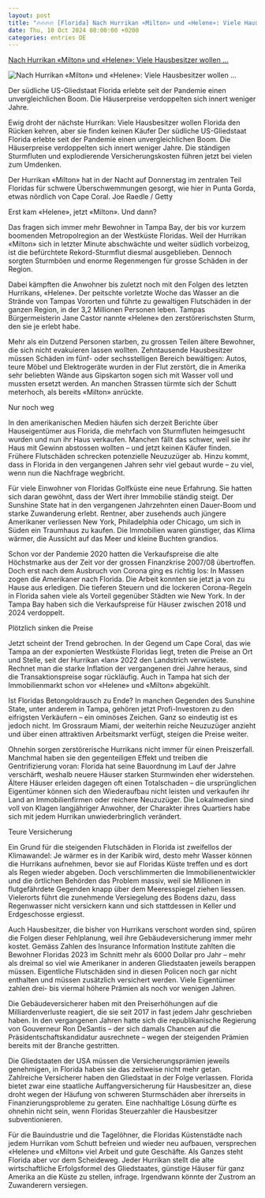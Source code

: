 ```yaml
---
layout: post
title: "🔥🔥🔥🔥 [Florida] Nach Hurrikan «Milton» und «Helene»: Viele Hausbesitzer wollen ..."
date: Thu, 10 Oct 2024 08:00:00 +0200
categories: entries DE
---
```

[Nach Hurrikan «Milton» und «Helene»: Viele Hausbesitzer wollen ...](https://www.nzz.ch/wirtschaft/nach-hurrikan-milton-und-helene-viele-hausbesitzer-wollen-florida-verlassen-ld.1852340)

![Nach Hurrikan «Milton» und «Helene»: Viele Hausbesitzer wollen ...](https://img.nzz.ch/2024/10/10/7c1d4a09-b0ec-4974-88e6-e679a4168433.jpeg?width=1200&height=675&fit=bounds&quality=75&auto=webp&crop=5333,3000,x399,y261&wmark=nzz)

Der südliche US-Gliedstaat Florida erlebte seit der Pandemie einen unvergleichlichen Boom. Die Häuserpreise verdoppelten sich innert weniger Jahre.

Ewig droht der nächste Hurrikan: Viele Hausbesitzer wollen Florida den Rücken kehren, aber sie finden keinen Käufer Der südliche US-Gliedstaat Florida erlebte seit der Pandemie einen unvergleichlichen Boom. Die Häuserpreise verdoppelten sich innert weniger Jahre. Die ständigen Sturmfluten und explodierende Versicherungskosten führen jetzt bei vielen zum Umdenken.

Der Hurrikan «Milton» hat in der Nacht auf Donnerstag im zentralen Teil Floridas für schwere Überschwemmungen gesorgt, wie hier in Punta Gorda, etwas nördlich von Cape Coral. Joe Raedle / Getty

Erst kam «Helene», jetzt «Milton». Und dann?

Das fragen sich immer mehr Bewohner in Tampa Bay, der bis vor kurzem boomenden Metropolregion an der Westküste Floridas. Weil der Hurrikan «Milton» sich in letzter Minute abschwächte und weiter südlich vorbeizog, ist die befürchtete Rekord-Sturmflut diesmal ausgeblieben. Dennoch sorgten Sturmböen und enorme Regenmengen für grosse Schäden in der Region.

Dabei kämpften die Anwohner bis zuletzt noch mit den Folgen des letzten Hurrikans, «Helene». Der peitschte vorletzte Woche das Wasser an die Strände von Tampas Vororten und führte zu gewaltigen Flutschäden in der ganzen Region, in der 3,2 Millionen Personen leben. Tampas Bürgermeisterin Jane Castor nannte «Helene» den zerstörerischsten Sturm, den sie je erlebt habe.

Mehr als ein Dutzend Personen starben, zu grossen Teilen ältere Bewohner, die sich nicht evakuieren lassen wollten. Zehntausende Hausbesitzer müssen Schäden im fünf- oder sechsstelligen Bereich bewältigen: Autos, teure Möbel und Elektrogeräte wurden in der Flut zerstört, die in Amerika sehr beliebten Wände aus Gipskarton sogen sich mit Wasser voll und mussten ersetzt werden. An manchen Strassen türmte sich der Schutt meterhoch, als bereits «Milton» anrückte.

Nur noch weg

In den amerikanischen Medien häufen sich derzeit Berichte über Hauseigentümer aus Florida, die mehrfach von Sturmfluten heimgesucht wurden und nun ihr Haus verkaufen. Manchen fällt das schwer, weil sie ihr Haus mit Gewinn abstossen wollten – und jetzt keinen Käufer finden. Frühere Flutschäden schrecken potenzielle Neuzuzüger ab. Hinzu kommt, dass in Florida in den vergangenen Jahren sehr viel gebaut wurde – zu viel, wenn nun die Nachfrage wegbricht.

Für viele Einwohner von Floridas Golfküste eine neue Erfahrung. Sie hatten sich daran gewöhnt, dass der Wert ihrer Immobilie ständig steigt. Der Sunshine State hat in den vergangenen Jahrzehnten einen Dauer-Boom und starke Zuwanderung erlebt. Rentner, aber zusehends auch jüngere Amerikaner verliessen New York, Philadelphia oder Chicago, um sich in Süden ein Traumhaus zu kaufen. Die Immobilien waren günstiger, das Klima wärmer, die Aussicht auf das Meer und kleine Buchten grandios.

Schon vor der Pandemie 2020 hatten die Verkaufspreise die alte Höchstmarke aus der Zeit vor der grossen Finanzkrise 2007/08 übertroffen. Doch erst nach dem Ausbruch von Corona ging es richtig los: In Massen zogen die Amerikaner nach Florida. Die Arbeit konnten sie jetzt ja von zu Hause aus erledigen. Die tieferen Steuern und die lockeren Corona-Regeln in Florida sahen viele als Vorteil gegenüber Städten wie New York. In der Tampa Bay haben sich die Verkaufspreise für Häuser zwischen 2018 und 2024 verdoppelt.

Plötzlich sinken die Preise

Jetzt scheint der Trend gebrochen. In der Gegend um Cape Coral, das wie Tampa an der exponierten Westküste Floridas liegt, treten die Preise an Ort und Stelle, seit der Hurrikan «Ian» 2022 den Landstrich verwüstete. Rechnet man die starke Inflation der vergangenen drei Jahre heraus, sind die Transaktionspreise sogar rückläufig. Auch in Tampa hat sich der Immobilienmarkt schon vor «Helene» und «Milton» abgekühlt.

Ist Floridas Betongoldrausch zu Ende? In manchen Gegenden des Sunshine State, unter anderem in Tampa, gehören jetzt Profi-Investoren zu den eifrigsten Verkäufern – ein ominöses Zeichen. Ganz so eindeutig ist es jedoch nicht. Im Grossraum Miami, der weiterhin reiche Neuzuzüger anzieht und über einen attraktiven Arbeitsmarkt verfügt, steigen die Preise weiter.

Ohnehin sorgen zerstörerische Hurrikans nicht immer für einen Preiszerfall. Manchmal haben sie den gegenteiligen Effekt und treiben die Gentrifizierung voran: Florida hat seine Bauordnung im Lauf der Jahre verschärft, weshalb neuere Häuser starken Sturmwinden eher widerstehen. Ältere Häuser erleiden dagegen oft einen Totalschaden – die ursprünglichen Eigentümer können sich den Wiederaufbau nicht leisten und verkaufen ihr Land an Immobilienfirmen oder reichere Neuzuzüger. Die Lokalmedien sind voll von Klagen langjähriger Anwohner, der Charakter ihres Quartiers habe sich mit jedem Hurrikan unwiederbringlich verändert.

Teure Versicherung

Ein Grund für die steigenden Flutschäden in Florida ist zweifellos der Klimawandel: Je wärmer es in der Karibik wird, desto mehr Wasser können die Hurrikans aufnehmen, bevor sie auf Floridas Küste treffen und es dort als Regen wieder abgeben. Doch verschlimmerten die Immobilienentwickler und die örtlichen Behörden das Problem massiv, weil sie Millionen in flutgefährdete Gegenden knapp über dem Meeresspiegel ziehen liessen. Vielerorts führt die zunehmende Versiegelung des Bodens dazu, dass Regenwasser nicht versickern kann und sich stattdessen in Keller und Erdgeschosse ergiesst.

Auch Hausbesitzer, die bisher von Hurrikans verschont worden sind, spüren die Folgen dieser Fehlplanung, weil ihre Gebäudeversicherung immer mehr kostet. Gemäss Zahlen des Insurance Information Institute zahlten die Bewohner Floridas 2023 im Schnitt mehr als 6000 Dollar pro Jahr – mehr als dreimal so viel wie Amerikaner in anderen Gliedstaaten jeweils berappen müssen. Eigentliche Flutschäden sind in diesen Policen noch gar nicht enthalten und müssen zusätzlich versichert werden. Viele Eigentümer zahlen drei- bis viermal höhere Prämien als noch vor wenigen Jahren.

Die Gebäudeversicherer haben mit den Preiserhöhungen auf die Milliardenverluste reagiert, die sie seit 2017 in fast jedem Jahr geschrieben haben. In den vergangenen Jahren hatte sich die republikanische Regierung von Gouverneur Ron DeSantis – der sich damals Chancen auf die Präsidentschaftskandidatur ausrechnete – wegen der steigenden Prämien bereits mit der Branche gestritten.

Die Gliedstaaten der USA müssen die Versicherungsprämien jeweils genehmigen, in Florida haben sie das zeitweise nicht mehr getan. Zahlreiche Versicherer haben den Gliedstaat in der Folge verlassen. Florida bietet zwar eine staatliche Auffangversicherung für Hausbesitzer an, diese droht wegen der Häufung von schweren Sturmschäden aber ihrerseits in Finanzierungsprobleme zu geraten. Eine nachhaltige Lösung dürfte es ohnehin nicht sein, wenn Floridas Steuerzahler die Hausbesitzer subventionieren.

Für die Bauindustrie und die Tagelöhner, die Floridas Küstenstädte nach jedem Hurrikan vom Schutt befreien und wieder neu aufbauen, versprechen «Helene» und «Milton» viel Arbeit und gute Geschäfte. Als Ganzes steht Florida aber vor dem Scheideweg. Jeder Hurrikan stellt die alte wirtschaftliche Erfolgsformel des Gliedstaates, günstige Häuser für ganz Amerika an die Küste zu stellen, infrage. Irgendwann könnte der Zustrom an Zuwanderern versiegen.

